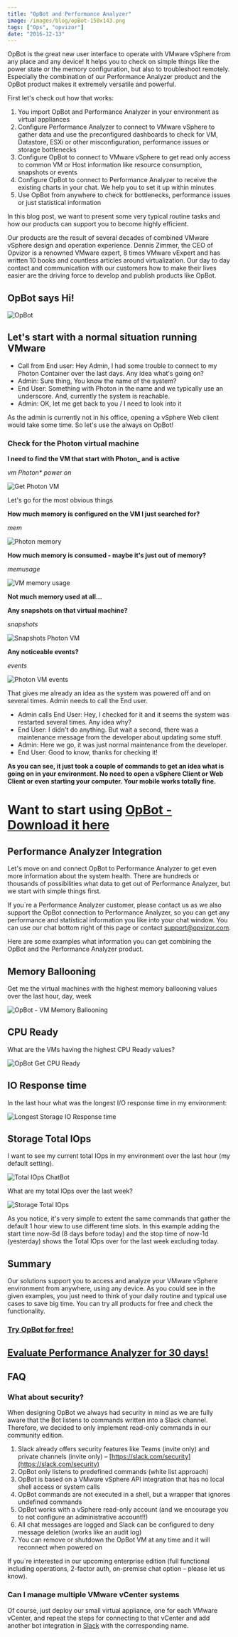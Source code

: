 ```yaml
---
title: "OpBot and Performance Analyzer"
image: /images/blog/opBot-150x143.png
tags: ["Ops", "opvizor"]
date: "2016-12-13"
---
```


OpBot is the great new user interface to operate with VMware vSphere from any place and any device! It helps you to check on simple things like the power state or the memory configuration, but also to troubleshoot remotely. Especially the combination of our Performance Analyzer product and the OpBot product makes it extremely versatile and powerful.

First let's check out how that works:

1. You import OpBot and Performance Analyzer in your environment as virtual appliances
2. Configure Performance Analyzer to connect to VMware vSphere to gather data and use the preconfigured dashboards to check for VM, Datastore, ESXi or other misconfiguration, performance issues or storage bottlenecks
3. Configure OpBot to connect to VMware vSphere to get read only access to common VM or Host information like resource consumption, snapshots or events
4. Configure OpBot to connect to Performance Analyzer to receive the existing charts in your chat. We help you to set it up within minutes
5. Use OpBot from anywhere to check for bottlenecks, performance issues or just statistical information

In this blog post, we want to present some very typical routine tasks and how our products can support you to become highly efficient. 

Our products are the result of several decades of combined VMware vSphere design and operation experience. Dennis Zimmer, the CEO of Opvizor is a renowned VMware expert, 8 times VMware vExpert and has written 10 books and countless articles around virtualization. Our day to day contact and communication with our customers how to make their lives easier are the driving force to develop and publish products like OpBot.

## OpBot says Hi!

![OpBot](/images/blog/opBot-150x143.png)

## Let's start with a normal situation running VMware

- Call from End user: Hey Admin, I had some trouble to connect to my Photon Container over the last days. Any idea what's going on?
- Admin: Sure thing, You know the name of the system?
- End User: Something with Photon in the name and we typically use an underscore. And, currently the system is reachable.
- Admin: OK, let me get back to you / I need to look into it

As the admin is currently not in his office, opening a vSphere Web client would take some time. So let's use the always on OpBot!

### Check for the Photon virtual machine

**I need to find the VM that start with Photon\_ and is active**

_vm Photon\* power on_

![Get Photon VM](/images/blog/photon.jpg)

Let's go for the most obvious things 

**How much memory is configured on the VM I just searched for?**

_mem_

![Photon memory](/images/blog/photonmem.jpg)

**How much memory is consumed - maybe it's just out of memory?**

_memusage_

![VM memory usage](/images/blog/Photon_memusage.jpg)

**Not much memory used at all...**

**Any snapshots on that virtual machine?**

_snapshots_

![Snapshots Photon VM](/images/blog/photon_snapshots.jpg)

**Any noticeable events?**

_events_

![Photon VM events](/images/blog/photon_events.jpg)

That gives me already an idea as the system was powered off and on several times. Admin needs to call the End user.

- Admin calls End User: Hey, I checked for it and it seems the system was restarted several times. Any idea why?
- End User: I didn't do anything. But wait a second, there was a maintenance message from the developer about updating some stuff.
- Admin: Here we go, it was just normal maintenance from the developer.
- End User: Good to know, thanks for checking it!

**As you can see, it just took a couple of commands to get an idea what is going on in your environment. No need to open a vSphere Client or Web Client or even starting your computer. Your mobile works totally fine.**

# Want to start using [OpBot - Download it here](http://try.opvizor.com/opbot)

## Performance Analyzer Integration

Let's move on and connect OpBot to Performance Analyzer to get even more information about the system health. There are hundreds or thousands of possibilities what data to get out of Performance Analyzer, but we start with simple things first.

If you´re a Performance Analyzer customer, please contact us as we also support the OpBot connection to Performance Analyzer, so you can get any performance and statistical information you like into your chat window. You can use our chat bottom right of this page or contact [support@opvizor.com](http://mailto:support@opvizor.com).

Here are some examples what information you can get combining the OpBot and the Performance Analyzer product.

## Memory Ballooning

Get me the virtual machines with the highest memory ballooning values over the last hour, day, week

![OpBot - VM Memory Ballooning](/images/blog/opbot_pa-1.png)

## CPU Ready

What are the VMs having the highest CPU Ready values?

![OpBot Get CPU Ready](/images/blog/pa_bot_cpuready.jpg)

## IO Response time

In the last hour what was the longest I/O response time in my environment:

![Longest Storage IO Response time](/images/blog/pa_bot_longio.jpg)

## Storage Total IOps

I want to see my current total IOps in my environment over the last hour (my default setting).

![Total IOps ChatBot](/images/blog/pa_bot_totaliops.jpg)

What are my total IOps over the last week? 

![Storage Total IOps](/images/blog/pa_bot_totaliops_7days.jpg)

As you notice, it's very simple to extent the same commands that gather the default 1 hour view to use different time slots. In this example adding the start time now-8d (8 days before today) and the stop time of now-1d (yesterday) shows the Total IOps over for the last week excluding today.

## Summary

Our solutions support you to access and analyze your VMware vSphere environment from anywhere, using any device. As you could see in the given examples, you just need to think of your daily routine and typical use cases to save big time. You can try all products for free and check the functionality.

### [Try OpBot for free!](http://try.opvizor.com/opbot/)

## [Evaluate Performance Analyzer for 30 days!](http://try.opvizor.com/perfanalyzer)

## FAQ

### What about security?

When designing OpBot we always had security in mind as we are fully aware that the Bot listens to commands written into a Slack channel. Therefore, we decided to only implement read-only commands in our community edition.

1. Slack already offers security features like Teams (invite only) and private channels (invite only) – [https://slack.com/security](https://slack.com/security)
2. OpBot only listens to predefined commands (white list approach)
3. OpBot is based on a VMware vSphere API integration that has no local shell access or system calls
4. OpBot commands are not executed in a shell, but a wrapper that ignores undefined commands
5. OpBot works with a vSphere read-only account (and we encourage you to not configure an administrative account!!)
6. All chat messages are logged and Slack can be configured to deny message deletion (works like an audit log)
7. You can remove or shutdown the OpBot VM at any time and it will reconnect when powered on

If you´re interested in our upcoming enterprise edition (full functional including operations, 2-factor auth, on-premise chat option – please let us know).

### Can I manage multiple VMware vCenter systems

Of course, just deploy our small virtual appliance, one for each VMware vCenter, and repeat the steps for connecting to that vCenter and add another bot integration in [Slack](https://my.slack.com/services/new/bot) with the corresponding name.
